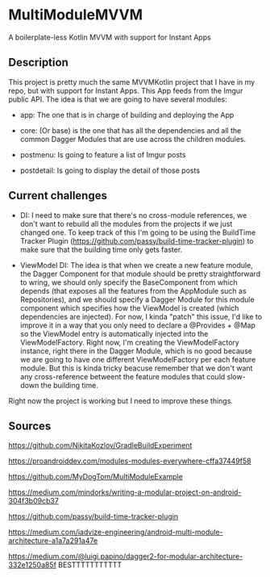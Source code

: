 # MultiModuleMVVM
A boilerplate-less Kotlin MVVM with support for Instant Apps

## Description

This project is pretty much the same MVVMKotlin project that I have in my repo, but with support for Instant Apps. This App feeds from the Imgur public API. The idea is that we are going to have several modules:

- app: The one that is in charge of building and deploying the App

- core: (Or base) is the one that has all the dependencies and all the common Dagger Modules that are use across the children modules.

- postmenu: Is going to feature a list of Imgur posts

- postdetail: Is going to display the detail of those posts

## Current challenges

- DI: I need to make sure that there's no cross-module references, we don't want to rebuild all the modules from the projects if we just changed one. To keep track of this I'm going to be using the BuildTime Tracker Plugin (https://github.com/passy/build-time-tracker-plugin) to make sure that the building time only gets faster.

- ViewModel DI: The idea is that when we create a new feature module, the Dagger Component for that module should be pretty straightforward to wring, we should only specify the BaseComponent from which depends (that exposes all the features from the AppModule such as Repositories), and we should specify a Dagger Module for this module component which specifies how the ViewModel is created (which dependencies are injected). For now, I kinda "patch" this issue, I'd like to improve it in a way that you only need to declare a @Provides + @Map so the ViewModel entry is automatically injected into the ViewModelFactory. Right now, I'm creating the ViewModelFactory instance, right there in the Dagger Module, which is no good because we are going to have one different ViewModelFactory per each feature module. But this is kinda tricky beacuse remember that we don't want any cross-reference betweent the feature modules that could slow-down the building time.

Right now the project is working but I need to improve these things.

## Sources

https://github.com/NikitaKozlov/GradleBuildExperiment

https://proandroiddev.com/modules-modules-everywhere-cffa37449f58

https://github.com/MyDogTom/MultiModuleExample

https://medium.com/mindorks/writing-a-modular-project-on-android-304f3b09cb37

https://github.com/passy/build-time-tracker-plugin

https://medium.com/iadvize-engineering/android-multi-module-architecture-a1a7a291a47e

https://medium.com/@luigi.papino/dagger2-for-modular-architecture-332e1250a85f BESTTTTTTTTTTT
